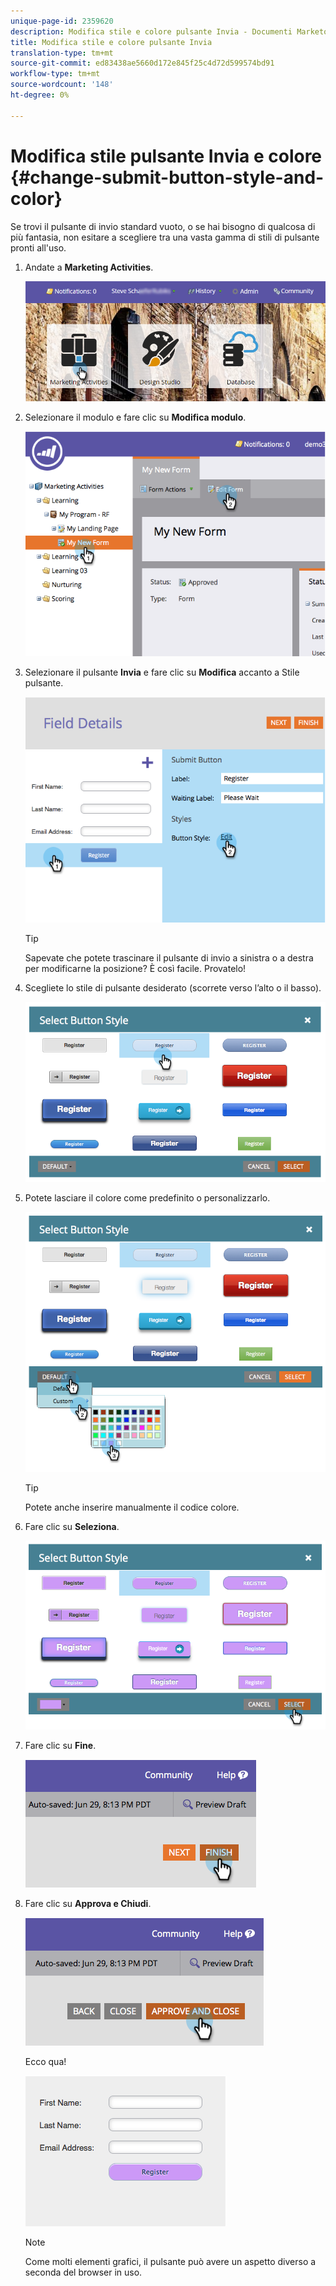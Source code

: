 ```yaml
---
unique-page-id: 2359620
description: Modifica stile e colore pulsante Invia - Documenti Marketo - Documentazione prodotto
title: Modifica stile e colore pulsante Invia
translation-type: tm+mt
source-git-commit: ed83438ae5660d172e845f25c4d72d599574bd91
workflow-type: tm+mt
source-wordcount: '148'
ht-degree: 0%

---
```



# Modifica stile pulsante Invia e colore {#change-submit-button-style-and-color}

Se trovi il pulsante di invio standard vuoto, o se hai bisogno di qualcosa di più fantasia, non esitare a scegliere tra una vasta gamma di stili di pulsante pronti all&#39;uso.

1. Andate a **Marketing Activities**.

   ![](assets/login-marketing-activities-3.png)

1. Selezionare il modulo e fare clic su **Modifica modulo**.

   ![](assets/image2014-9-15-16-3a54-3a36.png)

1. Selezionare il pulsante **Invia** e fare clic su **Modifica** accanto a Stile pulsante.

   ![](assets/image2014-9-15-16-3a54-3a56.png)

   >[!TIP]
   >
   >Sapevate che potete trascinare il pulsante di invio a sinistra o a destra per modificarne la posizione? È così facile. Provatelo!

1. Scegliete lo stile di pulsante desiderato (scorrete verso l’alto o il basso).

   ![](assets/image2014-9-15-16-3a55-3a30.png)

1. Potete lasciare il colore come predefinito o personalizzarlo.

   ![](assets/image2014-9-15-16-3a56-3a0.png)

   >[!TIP]
   >
   >Potete anche inserire manualmente il codice colore.

1. Fare clic su **Seleziona**.

   ![](assets/image2014-9-15-16-3a56-3a37.png)

1. Fare clic su **Fine**.

   ![](assets/image2014-9-15-16-3a56-3a52.png)

1. Fare clic su **Approva e Chiudi**.

   ![](assets/image2014-9-15-16-3a57-3a10.png)

   Ecco qua!

   ![](assets/image2014-9-15-16-3a57-3a17.png)

   >[!NOTE]
   >
   >Come molti elementi grafici, il pulsante può avere un aspetto diverso a seconda del browser in uso.
